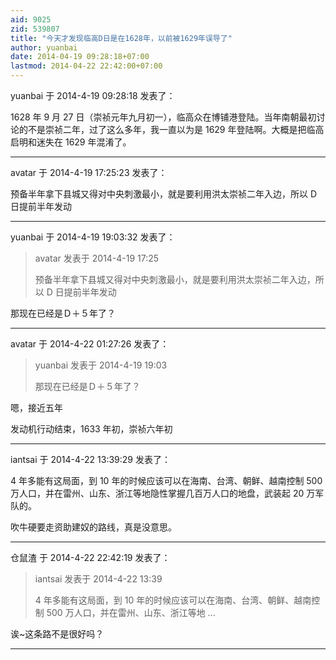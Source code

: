 ```yaml
---
aid: 9025
zid: 539807
title: "今天才发现临高D日是在1628年，以前被1629年误导了"
author: yuanbai
date: 2014-04-19 09:28:18+07:00
lastmod: 2014-04-22 22:42:00+07:00
---
```


yuanbai 于 2014-4-19 09:28:18 发表了：

1628 年 9 月 27 日（崇祯元年九月初一），临高众在博铺港登陆。当年南朝最初讨论的不是崇祯二年，过了这么多年，我一直以为是 1629 年登陆啊。大概是把临高启明和迷失在 1629 年混淆了。

---

avatar 于 2014-4-19 17:25:23 发表了：

预备半年拿下县城又得对中央刺激最小，就是要利用洪太崇祯二年入边，所以 D 日提前半年发动

---

yuanbai 于 2014-4-19 19:03:32 发表了：

> avatar 发表于 2014-4-19 17:25
>
> 预备半年拿下县城又得对中央刺激最小，就是要利用洪太崇祯二年入边，所以 D 日提前半年发动

那现在已经是Ｄ＋５年了？

---

avatar 于 2014-4-22 01:27:26 发表了：

> yuanbai 发表于 2014-4-19 19:03
>
> 那现在已经是Ｄ＋５年了？

嗯，接近五年

发动机行动结束，1633 年初，崇祯六年初

---

iantsai 于 2014-4-22 13:39:29 发表了：

4 年多能有这局面，到 10 年的时候应该可以在海南、台湾、朝鲜、越南控制 500 万人口，并在雷州、山东、浙江等地隐性掌握几百万人口的地盘，武装起 20 万军队的。

吹牛硬要走资助建奴的路线，真是没意思。

---

仓鼠渣 于 2014-4-22 22:42:19 发表了：

> iantsai 发表于 2014-4-22 13:39
>
> 4 年多能有这局面，到 10 年的时候应该可以在海南、台湾、朝鲜、越南控制 500 万人口，并在雷州、山东、浙江等地 ...

诶~这条路不是很好吗？

---
